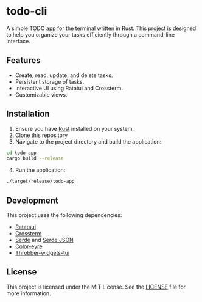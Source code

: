 # todo-cli

A simple TODO app for the terminal written in Rust. This project is designed to help you organize your tasks efficiently through a command-line interface.

## Features

- Create, read, update, and delete tasks.
- Persistent storage of tasks.
- Interactive UI using Ratatui and Crossterm.
- Customizable views.

## Installation

1. Ensure you have [Rust](https://www.rust-lang.org/tools/install) installed on your system.
2. Clone this repository
3. Navigate to the project directory and build the application:

```bash
cd todo-app
cargo build --release
```

4. Run the application:

```bash
./target/release/todo-app
```

## Development

This project uses the following dependencies:

- [Ratataui](https://crates.io/crates/ratatui)
- [Crossterm](https://crates.io/crates/crossterm)
- [Serde](https://crates.io/crates/serde) and [Serde JSON](https://crates.io/crates/serde_json)
- [Color-eyre](https://crates.io/crates/color-eyre)
- [Throbber-widgets-tui](https://crates.io/crates/throbber-widgets-tui)

## License

This project is licensed under the MIT License. See the [LICENSE](LICENSE) file for more information.

